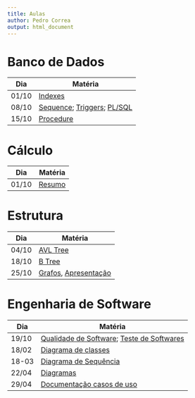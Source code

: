 ```yaml
---
title: Aulas
author: Pedro Correa
output: html_document
---
```


# Banco de Dados

Dia    | Matéria
------ | ----------------------------------------------------------------------
01/10  | [Indexes](bd/01-10/Indexed.html)
08/10  | [Sequence](bd/08-10/Sequence.html); [Triggers](bd/08-10/Triggers.html); [PL/SQL](bd/08-10/PL-SQL.html)
15/10  | [Procedure](bd/15-10/Procedure.html)

# Cálculo

Dia    | Matéria
------ | ----------------------------------------------------------------------
01/10  | [Resumo](calculo/resumo.html)

# Estrutura

Dia    | Matéria
------ | ----------------------------------------------------------------------
04/10  | [AVL Tree](estrutura/avl_tree/index.html)
18/10  | [B Tree](estrutura/b_tree/index.html)
25/10  | [Grafos](estrutura/graphs/index.html), [Apresentação](estrutura/graphs/presentation/presentation.html)

# Engenharia de Software

Dia    | Matéria
------ | ----------------------------------------------------------------------
19/10  | [Qualidade de Software](engenharia_software/19-10/index.html); [Teste de Softwares](engenharia_software/19-10/teste_software.html)
18/02  | [Diagrama de classes](engenharia_software/18-02/main.html)
18-03  | [Diagrama de Sequência](engenharia_software/18-03/index.html)
22/04  | [Diagramas](engenharia_software/22-04/index.html)
29/04  | [Documentação casos de uso](engenharia_software/29-04/main.html)

